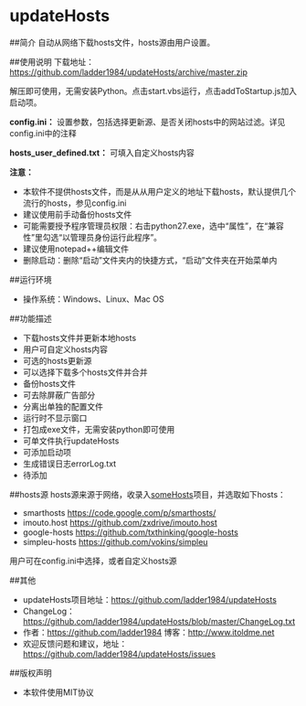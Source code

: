 updateHosts
============

##简介
自动从网络下载hosts文件，hosts源由用户设置。

##使用说明
下载地址：<https://github.com/ladder1984/updateHosts/archive/master.zip>

解压即可使用，无需安装Python。点击start.vbs运行，点击addToStartup.js加入启动项。

**config.ini：** 设置参数，包括选择更新源、是否关闭hosts中的网站过滤。详见config.ini中的注释

**hosts_user_defined.txt：** 可填入自定义hosts内容

**注意：**

- 本软件不提供hosts文件，而是从从用户定义的地址下载hosts，默认提供几个流行的hosts，参见config.ini
- 建议使用前手动备份hosts文件
- 可能需要授予程序管理员权限：右击python27.exe，选中“属性”，在“兼容性”里勾选“以管理员身份运行此程序”。
- 建议使用notepad++编辑文件
- 删除启动：删除“启动”文件夹内的快捷方式，“启动”文件夹在开始菜单内


##运行环境
- 操作系统：Windows、Linux、Mac OS


##功能描述
- 下载hosts文件并更新本地hosts
- 用户可自定义hosts内容
- 可选的hosts更新源
- 可以选择下载多个hosts文件并合并
- 备份hosts文件
- 可去除屏蔽广告部分
- 分离出单独的配置文件
- 运行时不显示窗口
- 打包成exe文件，无需安装python即可使用
- 可单文件执行updateHosts
- 可添加启动项
- 生成错误日志errorLog.txt
- 待添加


##hosts源
hosts源来源于网络，收录入[someHosts](https://github.com/ladder1984/someHosts)项目，并选取如下hosts：

- smarthosts <https://code.google.com/p/smarthosts/>
- imouto.host <https://github.com/zxdrive/imouto.host>
- google-hosts <https://github.com/txthinking/google-hosts>
- simpleu-hosts <https://github.com/vokins/simpleu>

用户可在config.ini中选择，或者自定义hosts源


##其他
- updateHosts项目地址：<https://github.com/ladder1984/updateHosts>
- ChangeLog：<https://github.com/ladder1984/updateHosts/blob/master/ChangeLog.txt>
- 作者：<https://github.com/ladder1984> 博客：<http://www.itoldme.net>
- 欢迎反馈问题和建议，地址：<https://github.com/ladder1984/updateHosts/issues>

##版权声明
- 本软件使用MIT协议
